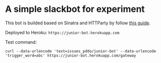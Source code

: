 # A simple slackbot for experiment

This bot is builded based on Sinatra and HTTParty by follow [this guide](http://www.sitepoint.com/building-a-slackbot-with-ruby-and-sinatra/).

Deployed to Heroku: `https://junior-bot.herokuapp.com`

Test command:

```
curl --data-urlencode 'text=issues_pddo/junior-bot' --data-urlencode 'trigger_word=abc' https://junior-bot.herokuapp.com/gateway
```
